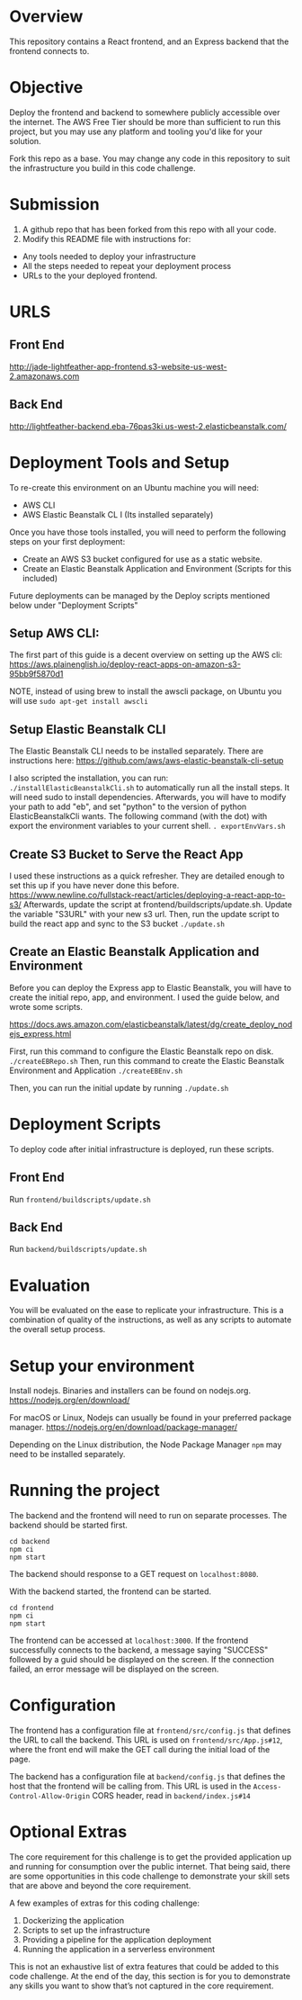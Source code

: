 # Overview
This repository contains a React frontend, and an Express backend that the frontend connects to.

# Objective
Deploy the frontend and backend to somewhere publicly accessible over the internet. The AWS Free Tier should be more than sufficient to run this project, but you may use any platform and tooling you'd like for your solution.

Fork this repo as a base. You may change any code in this repository to suit the infrastructure you build in this code challenge.

# Submission
1. A github repo that has been forked from this repo with all your code.
2. Modify this README file with instructions for:
* Any tools needed to deploy your infrastructure
* All the steps needed to repeat your deployment process
* URLs to the your deployed frontend.
# URLS
## Front End
http://jade-lightfeather-app-frontend.s3-website-us-west-2.amazonaws.com
## Back End
http://lightfeather-backend.eba-76pas3ki.us-west-2.elasticbeanstalk.com/


# Deployment Tools and Setup
To re-create this environment on an Ubuntu machine you will need:
* AWS CLI
* AWS Elastic Beanstalk CL I (Its installed separately)

Once you have those tools installed, you will need to perform the following steps on your first deployment:
* Create an AWS S3 bucket configured for use as a static website.
* Create an Elastic Beanstalk Application and Environment (Scripts for this included)

Future deployments can be managed by the Deploy scripts mentioned below under "Deployment Scripts"

## Setup AWS CLI:
The first part of this guide is a decent overview on setting up the AWS cli:
https://aws.plainenglish.io/deploy-react-apps-on-amazon-s3-95bb9f5870d1

NOTE, instead of using brew to install the awscli package, on Ubuntu you will use
`sudo apt-get install awscli`

## Setup Elastic Beanstalk CLI
The Elastic Beanstalk CLI needs to be installed separately. There are instructions here: 
https://github.com/aws/aws-elastic-beanstalk-cli-setup

I also scripted the installation, you can run:
`./installElasticBeanstalkCli.sh` to automatically run all the install steps. It will need sudo to install dependencies.
Afterwards, you will have to modify your path to add "eb", and set "python" to the version of python ElasticBeanstalkCli wants. The following command (with the dot) with export the environment variables to your current shell.
`. exportEnvVars.sh`

## Create S3 Bucket to Serve the React App
I used these instructions as a quick refresher. They are detailed enough to set this up if you have never done this before.
https://www.newline.co/fullstack-react/articles/deploying-a-react-app-to-s3/
Afterwards, update the script at frontend/buildscripts/update.sh. Update the variable "S3URL" with your new s3 url.
Then, run the update script to build the react app and sync to the S3 bucket
`./update.sh`

## Create an Elastic Beanstalk Application and Environment
Before you can deploy the Express app to Elastic Beanstalk, you will have to create the initial repo, app, and environment. I used the guide below, and wrote some scripts.

https://docs.aws.amazon.com/elasticbeanstalk/latest/dg/create_deploy_nodejs_express.html

First, run this command to configure the Elastic Beanstalk repo on disk.
`./createEBRepo.sh`
Then, run this command to create the Elastic Beanstalk Environment and Application
`./createEBEnv.sh `

Then, you can run the initial update by running
`./update.sh`


# Deployment Scripts
To deploy code after initial infrastructure is deployed, run these scripts.
## Front End
Run `frontend/buildscripts/update.sh`
## Back End
Run `backend/buildscripts/update.sh`

# Evaluation
You will be evaluated on the ease to replicate your infrastructure. This is a combination of quality of the instructions, as well as any scripts to automate the overall setup process.

# Setup your environment
Install nodejs. Binaries and installers can be found on nodejs.org.
https://nodejs.org/en/download/

For macOS or Linux, Nodejs can usually be found in your preferred package manager.
https://nodejs.org/en/download/package-manager/

Depending on the Linux distribution, the Node Package Manager `npm` may need to be installed separately.

# Running the project
The backend and the frontend will need to run on separate processes. The backend should be started first.
```
cd backend
npm ci
npm start
```
The backend should response to a GET request on `localhost:8080`.

With the backend started, the frontend can be started.
```
cd frontend
npm ci
npm start
```
The frontend can be accessed at `localhost:3000`. If the frontend successfully connects to the backend, a message saying "SUCCESS" followed by a guid should be displayed on the screen.  If the connection failed, an error message will be displayed on the screen.

# Configuration
The frontend has a configuration file at `frontend/src/config.js` that defines the URL to call the backend. This URL is used on `frontend/src/App.js#12`, where the front end will make the GET call during the initial load of the page.

The backend has a configuration file at `backend/config.js` that defines the host that the frontend will be calling from. This URL is used in the `Access-Control-Allow-Origin` CORS header, read in `backend/index.js#14`

# Optional Extras
The core requirement for this challenge is to get the provided application up and running for consumption over the public internet. That being said, there are some opportunities in this code challenge to demonstrate your skill sets that are above and beyond the core requirement.

A few examples of extras for this coding challenge:
1. Dockerizing the application
2. Scripts to set up the infrastructure
3. Providing a pipeline for the application deployment
4. Running the application in a serverless environment

This is not an exhaustive list of extra features that could be added to this code challenge. At the end of the day, this section is for you to demonstrate any skills you want to show that’s not captured in the core requirement.
